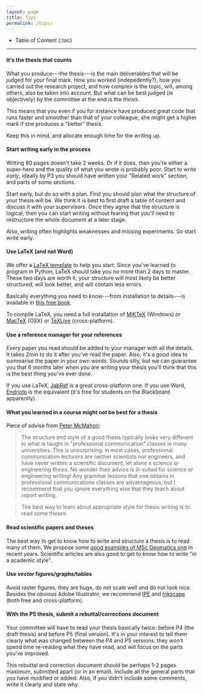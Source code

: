 ```yaml
---
layout: page
title: Tips
permalink: /tips/
---
```



* Table of Content
{:toc}

- - -

#### It's the thesis that counts

What you produce---the thesis---is the main deliverables that will be judged for your final mark.
How you worked (indepedently?), how you carried out the research project, and how complex is the topic, will, among others, also be taken into account.
But what can be best judged (ie objectively) by the committee at the end is the *thesis*.

This means that you even if you for instance have produced great code that runs faster and smoother than that of your colleague, she might get a higher mark if she produces a "better" thesis.

Keep this in mind, and allocate enough time for the writing up.


#### Start writing early in the process

Writing 80 pages doesn't take 2 weeks. 
Or if it does, then you're either a super-hero and the quality of what you wrote is probably poor.
Start to write *early*, ideally by P3 you should have written your "Related work" section, and parts of some sections.

Start early, but do so with a plan.
First you should plan what the structure of your thesis will be.
We think it is best to first draft a table of content and discuss it with your supervisors. 
Once they agree that the structure is logical, then you can start writing without fearing that you'll need to restructure the whole document at a later stage.

Also, writing often highlights weaknesses and missing experiments.
So start write early.

#### Use LaTeX (and not Word)

We offer a [LaTeX template](https://github.com/tudelftgeomatics/thesis_template) to help you start.
Since you've learned to program in Python, LaTeX should take you no more than 2 days to master.
These two days are worth it, your structure will most likely be better structured, will look better, and will contain less errors.

Basically everything you need to know---from installation to details---is available in [this free book](http://en.wikibooks.org/wiki/LaTeX).

To compile LaTeX, you need a full installation of [MiKTeX](http://miktex.org/about) (Windows) or [MacTeX](https://tug.org/mactex) (OSX) or [TeXLive](https://www.tug.org/texlive) (cross-platform).


#### Use a reference manager for your references

*Every* paper you read should be added to your manager with all the details.
It takes 2min to do it after you've read the paper.
Also, it's a good idea to summarise the paper in your own words.
Sounds silly, but we can guarantee you that 6 months later when you are writing your thesis you'll think that this is the best thing you've ever done.

If you use LaTeX, [JabRef](http://jabref.sourceforge.net/) is a great cross-platform one.
If you use Word, [Endnote](http://endnote.com) is the equivalent (it's free for students on the Blackboard apparently).



#### What you learned in a course might not be best for a thesis

Piece of advise from [Peter McMahon](http://web.stanford.edu/~pmcmahon/ThesisWritingTips.pdf):

> The structure and style of a good thesis typically looks very different to what is taught in "professional communication" classes in many universities. This is unsurprising: in most cases, professional communication lecturers are neither scientists nor engineers, and have never written a scientific document, let alone a science or engineering thesis. No wonder their advice is ill-suited for science or engineering writing! Any grammar lessons that one obtains in professional communications classes are advantageous, but I recommend that you ignore everything else that they teach about report writing. 

> The best way to learn about appropriate style for thesis writing is to read some theses.


#### Read scientific papers and theses 

The best way to get to know how to write and structure a thesis is to read many of them.
We propose some [good examples of MSc Geomatics one](/completedtheses/) in recent years.
Scientific articles are also good to get to know how to write "in a academic style".


#### Use *vector* figures/graphs/tables

Avoid raster figures, they are huge, do not scale well and do not look nice.
Besides the obvious Adobe Illustrator, we recommend [IPE](http://ipe.otfried.org) and [Inkscape](https://inkscape.org/) (both free and cross-platform).


#### With the P5 thesis, submit a rebuttal/corrections document

Your committee will have to read your thesis basically twice: before P4 (the draft thesis) and before P5 (final version).
It's in your interest to tell them clearly what was changed between the P4 and P5 versions: they won't spend time re-reading what they have read, and will focus on the parts you've improved.

This rebuttal and correction document should be perhaps 1-2 pages maximum, submitted apart (or in an email).
Include all the general parts that you have modified or added.
Also, if you didn't include some comments, write it clearly and state why.

